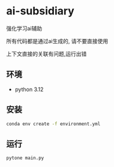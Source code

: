 # ai-subsidiary

强化学习ai辅助

所有代码都是通过ai生成的, 请不要直接使用

上下文直接的关联有问题,运行出错

## 环境
- python 3.12

## 安装
```cmd
conda env create -f environment.yml
```
## 运行
```
pytone main.py
```